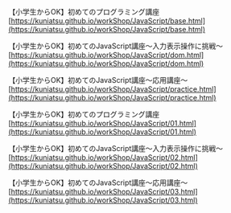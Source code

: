 

【小学生からOK】初めてのプログラミング講座   
[https://kuniatsu.github.io/workShop/JavaScript/base.html](https://kuniatsu.github.io/workShop/JavaScript/base.html)   

【小学生からOK】初めてのJavaScript講座〜入力表示操作に挑戦〜   
[https://kuniatsu.github.io/workShop/JavaScript/dom.html](https://kuniatsu.github.io/workShop/JavaScript/dom.html)   

【小学生からOK】初めてのJavaScript講座〜応用講座〜   
[https://kuniatsu.github.io/workShop/JavaScript/practice.html](https://kuniatsu.github.io/workShop/JavaScript/practice.html)   


【小学生からOK】初めてのプログラミング講座   
[https://kuniatsu.github.io/workShop/JavaScript/01.html](https://kuniatsu.github.io/workShop/JavaScript/01.html)   

【小学生からOK】初めてのJavaScript講座〜入力表示操作に挑戦〜   
[https://kuniatsu.github.io/workShop/JavaScript/02.html](https://kuniatsu.github.io/workShop/JavaScript/02.html)   

【小学生からOK】初めてのJavaScript講座〜応用講座〜   
[https://kuniatsu.github.io/workShop/JavaScript/03.html](https://kuniatsu.github.io/workShop/JavaScript/03.html)   


   

